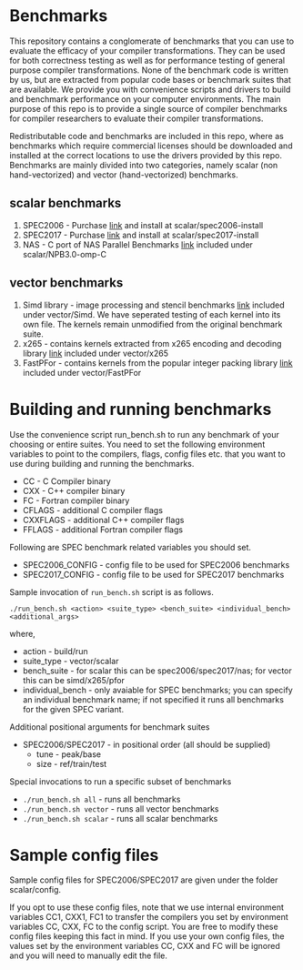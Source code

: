 # Benchmarks

This repository contains a conglomerate of benchmarks that you can use to evaluate the efficacy of your compiler transformations.
They can be used for both correctness testing as well as for performance testing of general purpose compiler transformations.
None of the benchmark code is written by us, but are extracted from popular code bases or benchmark suites that are available.
We provide you with convenience scripts and drivers to build and benchmark performance on your computer environments.
The main purpose of this repo is to provide a single source of compiler benchmarks for compiler researchers to evaluate their compiler transformations.

Redistributable code and benchmarks are included in this repo, where as benchmarks which require commercial licenses should be
downloaded and installed at the correct locations to use the drivers provided by this repo.
Benchmarks are mainly divided into two categories, namely scalar (non hand-vectorized) and vector (hand-vectorized) benchmarks.

## scalar benchmarks

1. SPEC2006 - Purchase [link](https://www.spec.org/cpu2006/) and install at scalar/spec2006-install
2. SPEC2017 - Purchase [link](https://www.spec.org/cpu2017/) and install at scalar/spec2017-install
3. NAS - C port of NAS Parallel Benchmarks [link](https://github.com/benchmark-subsetting/NPB3.0-omp-C) included under scalar/NPB3.0-omp-C

## vector benchmarks

1. Simd library - image processing and stencil benchmarks [link](https://github.com/ermig1979/Simd) included under vector/Simd. We have seperated testing of each kernel
into its own file. The kernels remain unmodified from the original benchmark suite.
2. x265 - contains kernels extracted from x265 encoding and decoding library [link](https://bitbucket.org/multicoreware/x265/wiki/Home) included under vector/x265
3. FastPFor - contains kernels from the popular integer packing library [link](https://github.com/lemire/FastPFor) included under vector/FastPFor

# Building and running benchmarks

Use the convenience script run_bench.sh to run any benchmark of your choosing or entire suites.
You need to set the following environment variables to point to the compilers, flags, config files etc. that you want to use during building and running the benchmarks.

* CC - C Compiler binary
* CXX - C++ compiler binary
* FC - Fortran compiler binary
* CFLAGS - additional C compiler flags
* CXXFLAGS - additional C++ compiler flags
* FFLAGS - additional Fortran compiler flags

Following are SPEC benchmark related variables you should set.

* SPEC2006_CONFIG - config file to be used for SPEC2006 benchmarks
* SPEC2017_CONFIG - config file to be used for SPEC2017 benchmarks

Sample invocation of `run_bench.sh` script is as follows.

`./run_bench.sh <action> <suite_type> <bench_suite> <individual_bench> <additional_args>`

where,

* action - build/run
* suite_type - vector/scalar
* bench_suite - for scalar this can be spec2006/spec2017/nas; for vector this can be simd/x265/pfor
* individual_bench - only avaiable for SPEC benchmarks; you can specify an individual benchmark name; if not specified it runs all benchmarks for the given SPEC variant.

Additional positional arguments for benchmark suites

* SPEC2006/SPEC2017 - in positional order (all should be supplied)
  * tune - peak/base
  * size - ref/train/test

Special invocations to run a specific subset of benchmarks

* `./run_bench.sh all` - runs all benchmarks
* `./run_bench.sh vector` - runs all vector benchmarks
* `./run_bench.sh scalar` - runs all scalar benchmarks

# Sample config files

Sample config files for SPEC2006/SPEC2017 are given under the folder scalar/config.

If you opt to use these config files, note that we use internal environment variables
CC1, CXX1, FC1 to transfer the compilers you set by environment variables
CC, CXX, FC to the config script. You are free to modify these config files keeping this fact
in mind. If you use your own config files, the values set by the environment variables CC, CXX
and FC will be ignored and you will need to manually edit the file.
